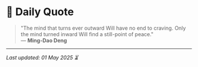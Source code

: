 # 📜 Daily Quote

> "The mind that turns ever outward Will have no end to craving. Only the mind turned inward Will find a still-point of peace."  
> — **Ming-Dao Deng**

---

_Last updated: 01 May 2025 ⏳_
